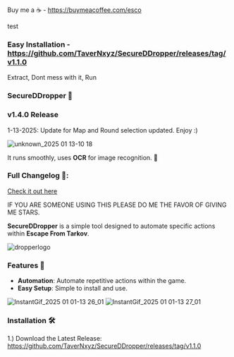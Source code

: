Buy me a ☕ - https://buymeacoffee.com/esco

test

### Easy Installation - https://github.com/TaverNxyz/SecureDDropper/releases/tag/v1.1.0

Extract, Dont mess with it, Run

### SecureDDropper 🚀
### v1.4.0 Release

1-13-2025: Update for Map and Round selection updated. Enjoy :)

![unknown_2025 01 13-10 18](https://github.com/user-attachments/assets/25224da6-21cd-4537-93be-de88b7dad3a1)


It runs smoothly, uses **OCR** for image recognition. 🎯

### Full Changelog 📜:
[Check it out here](https://github.com/TaverNxyz/Esco-sDropper/commits/v1.0.0)

IF YOU ARE SOMEONE USING THIS PLEASE DO ME THE FAVOR OF GIVING ME STARS.

**SecureDDropper** is a simple tool designed to automate specific actions within **Escape From Tarkov**.

![dropperlogo](https://github.com/user-attachments/assets/b33adbcd-4f27-47da-a329-8b0ea70bfd81)

### Features 🌟
- **Automation**: Automate repetitive actions within the game.  
- **Easy Setup**: Simple to install and use.  


![InstantGif_2025 01 01-13 26_01](https://github.com/user-attachments/assets/74cfa14b-14df-42cf-9bd7-5556cf8ef017)
![InstantGif_2025 01 01-13 27_01](https://github.com/user-attachments/assets/149b34a0-9fbf-4ea1-b00b-608e963212f2)


### Installation 🛠️
1.) Download the Latest Release: https://github.com/TaverNxyz/SecureDDropper/releases/tag/v1.1.0
